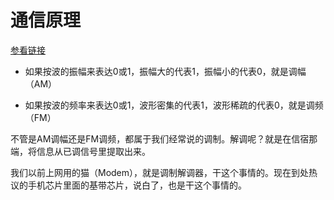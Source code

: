 # 通信原理

[参看链接](https://zhuanlan.zhihu.com/p/59211971)

* 如果按波的振幅来表达0或1，振幅大的代表1，振幅小的代表0，就是调幅（AM）

* 如果按波的频率来表达0或1，波形密集的代表1，波形稀疏的代表0，就是调频（FM）

不管是AM调幅还是FM调频，都属于我们经常说的调制。解调呢？就是在信宿那端，将信息从已调信号里提取出来。



我们以前上网用的猫（Modem），就是调制解调器，干这个事情的。现在到处热议的手机芯片里面的基带芯片，说白了，也是干这个事情的。